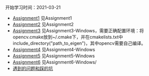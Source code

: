 开始学习时间：2021-03-21
* [Assignment1](https://github.com/LamForest/GAMES101-Computer-Graphics-Assignment/blob/main/Assignment1/Assignment1/README.md) 见Assignment1
* [Assignment2](https://github.com/LamForest/GAMES101-Computer-Graphics-Assignment/blob/main/Assignment2/Assignment2/README.md) 见Assignment2
* [Assignment3](https://github.com/LamForest/GAMES101-Computer-Graphics-Assignment/blob/main/Assignment3-Windows/Code/README.md) 见Assignment3-Windows，需要正确配置环境：将opencv.cmake放到~/.cmake下，并在cmakelists.txt中include_directory("path_to_eigen")，其中opencv需要自己编译。
* [Assignment4](https://github.com/LamForest/GAMES101-Computer-Graphics-Assignment/blob/main/Assignment4-Windows/code/README.md) 见Assignment4-Windows
* [Assignment5](https://github.com/LamForest/GAMES101-Computer-Graphics-Assignment/blob/main/Assignment5-Windows/Code/README.md) 见Assignment5-Windows
* [Assignment6](https://github.com/LamForest/GAMES101-Computer-Graphics-Assignment/blob/main/Assignment6-Windows/Assignment6/README.md) 见Assignment6-Windows/
* [遇到的问题和踩的坑](https://github.com/LamForest/GAMES101-Computer-Graphics-Assignment/blob/main/%E5%9D%91.md)

